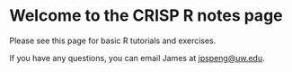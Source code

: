# Welcome to the CRISP R notes page

Please see this page for basic R tutorials and exercises. 

If you have any questions, you can email James at jpspeng@uw.edu. 
